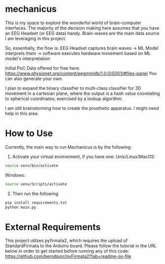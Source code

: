 # mechanicus

This is my space to explore the wonderful world of brain-computer interfaces. The majority of the decision making here assumes that you have
an EEG Headset (or EEG data) handy. Brain-waves are the main data source I am leveraging in this project.

So, essentially, the flow is:
EEG Headset captures brain waves -> ML Model interprets them -> software executes hardware movement based on ML model's interpretation

Initial PoC Data offered for free here: https://www.physionet.org/content/eegmmidb/1.0.0/S001/#files-panel
You can also generate your own.

I plan to expand the binary classifier to multi-class classifier for 3D movement in a cartesian plane, where the output is a hash value coorelating to spherical coordinates; exercised by a lookup algorithm.

I am still brainstorming how to create the prosthetic apparatus. I might need help in this area.

# How to Use

Currently, the main way to run Mechanicus is by the following:

1. Activate your virtual environment, if you have one:
   Unix/Linux/MacOS:

```bash
source venv/bin/activate
```

Windows:

```bash
source venv/Scripts/activate
```

2. Then run the following

```bash
pip install requirements.txt
python main.py
```

# External Requirements

This project utilzes pyfirmata2, which requires the upload of StandardFirmata to the Arduino board. Please follow the tutorial in the URL below in order to get started before running any of this code:
https://github.com/berndporr/pyFirmata2?tab=readme-ov-file
